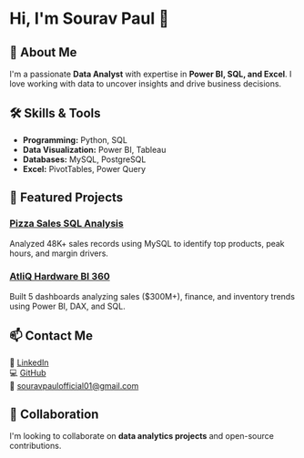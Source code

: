 # Hi, I'm Sourav Paul 👋

## 🚀 About Me
I'm a passionate **Data Analyst** with expertise in **Power BI, SQL, and Excel**. I love working with data to uncover insights and drive business decisions.

## 🛠 Skills & Tools
- **Programming:** Python, SQL
- **Data Visualization:** Power BI, Tableau
- **Databases:** MySQL, PostgreSQL
- **Excel:** PivotTables, Power Query

## 📌 Featured Projects
### [Pizza Sales SQL Analysis](https://github.com/PaulSourav10/Pizza_sales_SQL)
Analyzed 48K+ sales records using MySQL to identify top products, peak hours, and margin drivers.

### [AtliQ Hardware BI 360](https://github.com/PaulSourav10/Atliq_Hardware_BI_360_project)
Built 5 dashboards analyzing sales ($300M+), finance, and inventory trends using Power BI, DAX, and SQL.

## 📫 Contact Me
🔗 [LinkedIn](https://linkedin.com/in/your-profile)  
💻 [GitHub](https://github.com/PaulSourav10)  
📧 souravpaulofficial01@gmail.com  

## 🤝 Collaboration
I'm looking to collaborate on **data analytics projects** and open-source contributions.


